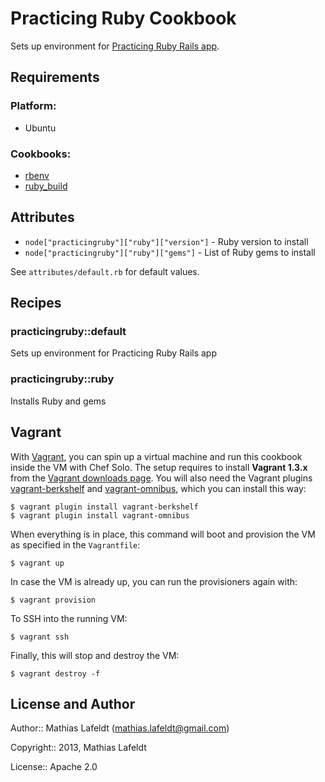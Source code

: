 Practicing Ruby Cookbook
========================

Sets up environment for [Practicing Ruby Rails app][practicingruby-web].

Requirements
------------

### Platform:

* Ubuntu

### Cookbooks:

* [rbenv]
* [ruby_build]

Attributes
----------

* `node["practicingruby"]["ruby"]["version"]` - Ruby version to install
* `node["practicingruby"]["ruby"]["gems"]` - List of Ruby gems to install

See `attributes/default.rb` for default values.

Recipes
-------

### practicingruby::default

Sets up environment for Practicing Ruby Rails app

### practicingruby::ruby

Installs Ruby and gems

Vagrant
-------

With [Vagrant], you can spin up a virtual machine and run this cookbook inside
the VM with Chef Solo. The setup requires to install **Vagrant 1.3.x** from the
[Vagrant downloads page]. You will also need the Vagrant plugins
[vagrant-berkshelf] and [vagrant-omnibus], which you can install this way:

    $ vagrant plugin install vagrant-berkshelf
    $ vagrant plugin install vagrant-omnibus

When everything is in place, this command will boot and provision the VM as
specified in the `Vagrantfile`:

    $ vagrant up

In case the VM is already up, you can run the provisioners again with:

    $ vagrant provision

To SSH into the running VM:

    $ vagrant ssh

Finally, this will stop and destroy the VM:

    $ vagrant destroy -f

License and Author
------------------

Author:: Mathias Lafeldt (<mathias.lafeldt@gmail.com>)

Copyright:: 2013, Mathias Lafeldt

License:: Apache 2.0


[Vagrant downloads page]: http://downloads.vagrantup.com/
[Vagrant]: http://vagrantup.com
[practicingruby-web]: https://github.com/elm-city-craftworks/practicing-ruby-web
[rbenv]: https://github.com/fnichol/chef-rbenv
[ruby_build]: https://github.com/fnichol/chef-ruby_build
[vagrant-berkshelf]: https://github.com/RiotGames/vagrant-berkshelf
[vagrant-omnibus]: https://github.com/schisamo/vagrant-omnibus
